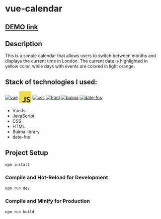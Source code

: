# vue-calendar

## [DEMO link](https://apetrinko.github.io/vue-calendar/)

## Description
<p> This is a simple calendar that allows users to switch between months and displays the current time in London. The current date is highlighted in yellow color, while days with events are colored in light orange.</p>

## Stack of technologies I used:
<p align="left">
  <a href="https://vuejs.org/" target="_blank" rel="noreferrer">
    <img src="https://upload.wikimedia.org/wikipedia/commons/thumb/9/95/Vue.js_Logo_2.svg/2367px-Vue.js_Logo_2.svg.png" align="center" alt="vue" width="40" height="40"/>
  </a>
  <a href="https://developer.mozilla.org/en-US/docs/Web/JavaScript" target="_blank" rel="noreferrer"> 
    <img src="https://raw.githubusercontent.com/devicons/devicon/master/icons/javascript/javascript-original.svg" align="center" alt="javascript" width="40" height="40"/> 
  </a> 
  <a href="https://developer.mozilla.org/en-US/docs/Web/CSS" target="_blank" rel="noreferrer"> 
    <img src="https://upload.wikimedia.org/wikipedia/commons/thumb/6/62/CSS3_logo.svg/240px-CSS3_logo.svg.png" align="center" alt="css" width="40" height="40"/> 
  </a> 
  <a href="https://www.w3schools.com/html/" target="_blank" rel="noreferrer"> 
    <img src="https://upload.wikimedia.org/wikipedia/commons/thumb/3/38/HTML5_Badge.svg/800px-HTML5_Badge.svg.png" align="center" alt="html" width="40" height="40"/> 
  </a> 
  <a href="https://bulma.io/" target="_blank" rel="noreferrer"> 
    <img src="https://bulma.io/images/bulma-logo.png" align="center" alt="bulma" width="auto" height="40"/> 
  </a> 
  <a href="https://date-fns.org/" target="_blank" rel="noreferrer"> 
    <img src="https://pbs.twimg.com/profile_images/680459696088551424/jwEH4RiN_400x400.png" align="center" alt="date-fns" width="auto" height="40"/> 
  </a> 
</p>
<ul>
<li>VueJs</li>
<li>JavaScript</li>
<li>CSS</li>
<li>HTML</li>
<li>Bulma library</li>
<li>date-fns</li>
</ul>

## Project Setup

```sh
npm install
```

### Compile and Hot-Reload for Development

```sh
npm run dev
```

### Compile and Minify for Production

```sh
npm run build
```
